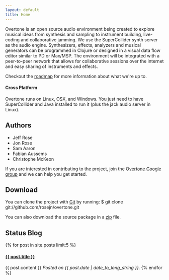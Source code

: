 ```yaml
---
layout: default
title: Home
---
```


Overtone is an open source audio environment being created to explore musical
ideas from synthesis and sampling to instrument building, live-coding and
collaborative jamming.  We use the SuperCollider synth server as the audio
engine.  Synthesizers, effects, analyzers and musical generators can be
programmed in Clojure or designed in a visual data flow editor similar to PD or
Max/MSP.  The environment will be integrated with a peer-to-peer network that
allows for collaborative sessions over the internet and easy sharing of
instruments and effects.

Checkout the [roadmap](/roadmap.html) for more information about what we're up to.

#### Cross Platform

Overtone runs on Linux, OSX, and Windows.  You just need to have SuperCollider
and Java installed to run it (plus the jack audio server in Linux).

## Authors ##
* Jeff Rose
* Jon Rose
* Sam Aaron
* Fabian Aussems
* Christophe McKeon

If you are interested in contributing to the project, join the [Overtone Google
group](http://groups.google.com/group/overtone) and we can help you get started.  

## Download ##

You can clone the project with <a href="http://git-scm.com">Git</a> by running:
    $ git clone git://github.com/rosejn/overtone.git

You can also download the source package in a
[zip](http://github.com/rosejn/overtone/zipball/master) file.

## Status Blog

{% for post in site.posts limit:5 %}
  <h4><a href="{{ post.url }}">{{ post.title }}</a></h4>
  {{ post.content }}
  <em>Posted on {{ post.date | date_to_long_string }}.</em>
{% endfor %}
